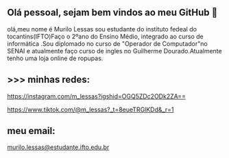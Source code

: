 ## Olá pessoal, sejam bem vindos ao meu GitHub 👋

olá,meu nome é Murilo Lessas sou estudante do instituto fedeal do tocantins(IFTO)Faço o 2ºano do Ensino Médio,
integrado ao curso de informática .Sou diplomado no curso de "Operador de Computador"no SENAI e atualmente faço curso de ingles no Guilherme Dourado.Atualmente tenho uma loja online de ropupas.

## >>> minhas redes:
https://instagram.com/m_lessas?igshid=OGQ5ZDc2ODk2ZA==

https://www.tiktok.com/@m_lessas?_t=8eueTRGlKDd&_r=1

## meu email:
murilo.lessas@estudante.ifto.edu.br
